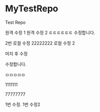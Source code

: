 # MyTestRepo
Test Repo

원격 수정 1
원격 수정 2
ㅌㅌㅌㅌㅌㅌ
수정합니다. 

2번 
로컬 수정
22222222
로컬 수정 2

머지 후 수정

수정합니다.

ㅁㅁㅁㅁㅁ

1111111

77777777

1번 수정.
1번 수정2
